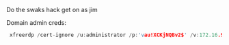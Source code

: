 
Do the swaks hack
get on as jim

Domain admin creds:
```c
 xfreerdp /cert-ignore /u:administrator /p:'vau!XCKjNQBv2$' /v:172.16.99.15 /d:relia.com
```